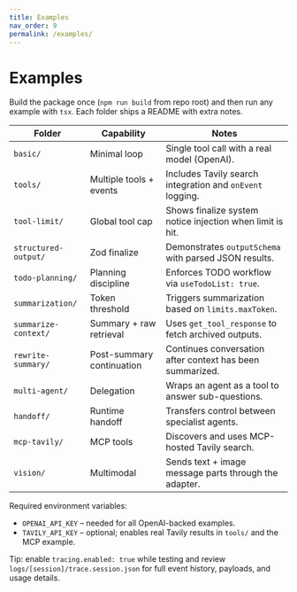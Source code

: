 ```yaml
---
title: Examples
nav_order: 9
permalink: /examples/
---
```


# Examples

Build the package once (`npm run build` from repo root) and then run any example with `tsx`. Each folder ships a README with extra notes.

| Folder | Capability | Notes |
|--------|------------|-------|
| `basic/` | Minimal loop | Single tool call with a real model (OpenAI). |
| `tools/` | Multiple tools + events | Includes Tavily search integration and `onEvent` logging. |
| `tool-limit/` | Global tool cap | Shows finalize system notice injection when limit is hit. |
| `structured-output/` | Zod finalize | Demonstrates `outputSchema` with parsed JSON results. |
| `todo-planning/` | Planning discipline | Enforces TODO workflow via `useTodoList: true`. |
| `summarization/` | Token threshold | Triggers summarization based on `limits.maxToken`. |
| `summarize-context/` | Summary + raw retrieval | Uses `get_tool_response` to fetch archived outputs. |
| `rewrite-summary/` | Post-summary continuation | Continues conversation after context has been summarized. |
| `multi-agent/` | Delegation | Wraps an agent as a tool to answer sub-questions. |
| `handoff/` | Runtime handoff | Transfers control between specialist agents. |
| `mcp-tavily/` | MCP tools | Discovers and uses MCP-hosted Tavily search. |
| `vision/` | Multimodal | Sends text + image message parts through the adapter. |

Required environment variables:
- `OPENAI_API_KEY` – needed for all OpenAI-backed examples.
- `TAVILY_API_KEY` – optional; enables real Tavily results in `tools/` and the MCP example.

Tip: enable `tracing.enabled: true` while testing and review `logs/[session]/trace.session.json` for full event history, payloads, and usage details.
